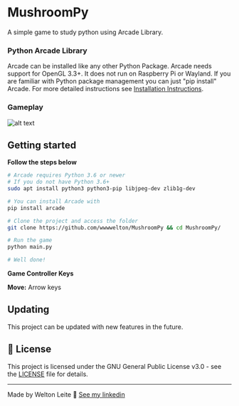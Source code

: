 # MushroomPy
A simple game to study python using Arcade Library.

### Python Arcade Library
Arcade can be installed like any other Python Package. Arcade needs support for OpenGL 3.3+. It does not run on Raspberry Pi or Wayland. If you are familiar with Python package management you can just "pip install" Arcade. For more detailed instructions see [Installation Instructions](https://api.arcade.academy/en/latest/install/index.html#installation-instructions).

### Gameplay
![alt text](./images/game.gif)

## Getting started
**Follow the steps below**
```bash
# Arcade requires Python 3.6 or newer
# If you do not have Python 3.6+
sudo apt install python3 python3-pip libjpeg-dev zlib1g-dev

# You can install Arcade with
pip install arcade

# Clone the project and access the folder
git clone https://github.com/wwwwelton/MushroomPy && cd MushroomPy/

# Run the game
python main.py

# Well done!
```

**Game Controller Keys**

**Move:** Arrow keys

## Updating

This project can be updated with new features in the future.

## 📝 License

This project is licensed under the GNU General Public License v3.0 - see the [LICENSE](license) file for details.

---

Made by Welton Leite 👋 [See my linkedin](https://www.linkedin.com/in/welton-leite-b3492985/)
